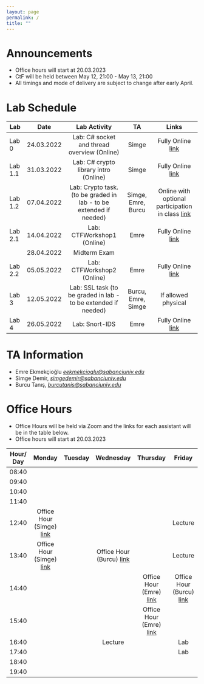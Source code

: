 ```yaml
---
layout: page
permalink: /
title: ""
---
```


# Announcements
- Office hours will start at 20.03.2023
- CtF will be held between May 12, 21:00 - May 13, 21:00
- All timings and mode of delivery are subject to change after early April.


# Lab Schedule

| Lab          |         Date        |                                     Lab Activity                                     |      TA      |  Links          |
| ------------ | :-------------------:  | :----------------------------------------------------------------------------------: | :----------: |   :----------:  |
| Lab 0        |        24.03.2022       |                         Lab: C# socket and thread overview (Online)                         |     Simge    |   Fully Online   [link](https://sabanciuniv.zoom.us/j/91965915494?pwd=U0pqQUhtQ2I4T3JaSmNnSFYvYUJZUT09)                 |
| Lab 1.1      |       31.03.2022       |                             Lab: C# crypto library intro (Online)                             |     Simge    |    Fully Online [link](https://sabanciuniv.zoom.us/j/91965915494?pwd=U0pqQUhtQ2I4T3JaSmNnSFYvYUJZUT09)                 |
| Lab 1.2      |       07.04.2022       |           Lab: Crypto task. (to be graded in lab - to be extended if needed)                             |  Simge, Emre, Burcu| Online with optional participation in class [link](https://sabanciuniv.zoom.us/j/91965915494?pwd=U0pqQUhtQ2I4T3JaSmNnSFYvYUJZUT09)                     |
| Lab 2.1      |       14.04.2022       |                                       Lab: CTFWorkshop1 (Online)                                  |     Emre    |     Fully Online [link](https://sabanciuniv.zoom.us/j/4338792918?pwd=VFkzZGNxYXIyelpyTExpc211MXZjUT09)            |
|              |       28.04.2022       |                                Midterm Exam           |                                             |        |
| Lab 2.2      |       05.05.2022       |             Lab: CTFWorkshop2 (Online)                                 |     Emre    |     Fully Online [link](https://sabanciuniv.zoom.us/j/4338792918?pwd=VFkzZGNxYXIyelpyTExpc211MXZjUT09)            |
| Lab 3        |       12.05.2022       |           Lab: SSL task (to be graded in lab - to be extended if needed)                                         |  Burcu, Emre, Simge  | If allowed physical                |
| Lab 4        |       26.05.2022       |                                   Lab: Snort-IDS                                     |     Emre     |      Fully Online [link](https://sabanciuniv.zoom.us/j/4338792918?pwd=VFkzZGNxYXIyelpyTExpc211MXZjUT09)           |



# TA Information

- Emre Ekmekçioğlu *eekmekcioglu@sabanciuniv.edu*
- Simge Demir, *simgedemir@sabanciuniv.edu*  
- Burcu Tanış, *burcutanis@sabanciuniv.edu*


# Office Hours

- Office Hours will be held via Zoom and the links for each assistant will be in the table below. 
- Office hours will start at 20.03.2023




| Hour/ Day |     **Monday**      |     **Tuesday**     |    **Wednesday**    |    **Thursday**     |     **Friday**      |
| :-------: | :-----------------: |    :-----------:    |   :-------------:   |   :-------------:   | :-----------------: |
|   08:40   |                     |                     |                     |              |                     |
|   09:40   |                     |                     |                     |              |                     |
|   10:40   |                     |                     |                     |                     |                     |
|   11:40   |                     |                     |                     |                     |                     |
|   12:40   |    Office Hour (Simge) [link](https://sabanciuniv.zoom.us/j/99854937621?pwd=dWcvSTNDS3FtaWFXWWRJS3Y2VGprQT09)         |                     |               |            | Lecture  
|   13:40   | Office Hour (Simge) [link](https://sabanciuniv.zoom.us/j/99854937621?pwd=dWcvSTNDS3FtaWFXWWRJS3Y2VGprQT09) |                   |  Office Hour (Burcu) [link](https://sabanciuniv.zoom.us/j/98731692936)                 |                |  Lecture         |
|   14:40   |                     |                     |                     |   Office Hour (Emre) [link](https://sabanciuniv.zoom.us/j/4338792918?pwd=VFkzZGNxYXIyelpyTExpc211MXZjUT09)                   |   Office Hour (Burcu) [link](https://sabanciuniv.zoom.us/j/98731692936)                   |
|   15:40   |              |                     |                      |   Office Hour (Emre) [link](https://sabanciuniv.zoom.us/j/4338792918?pwd=VFkzZGNxYXIyelpyTExpc211MXZjUT09)                    |                     |
|   16:40   |                     |                  |    Lecture                 |                     |     Lab                |
|   17:40   |                     |                    |                  |                     |    Lab                |
|   18:40   |                     |                     |                  |                     |                     |
|   19:40   |                     |                     |                     |                     |                     |
 

